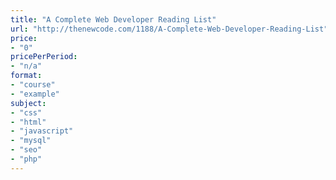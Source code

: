 ```yaml
---
title: "A Complete Web Developer Reading List"
url: "http://thenewcode.com/1188/A-Complete-Web-Developer-Reading-List"
price: 
- "0"
pricePerPeriod: 
- "n/a"
format: 
- "course"
- "example"
subject: 
- "css"
- "html"
- "javascript"
- "mysql"
- "seo"
- "php"
---
```

